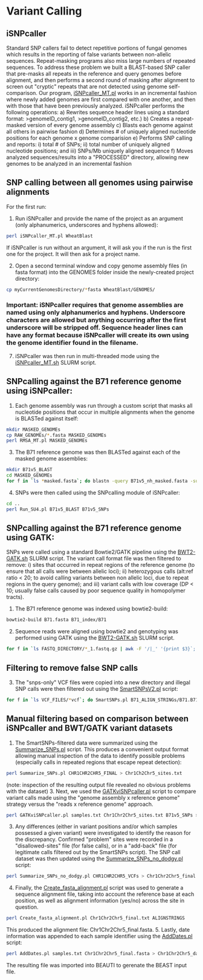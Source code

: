 # Variant Calling
## iSNPcaller
Standard SNP callers fail to detect repetitive portions of fungal genomes which results in the reporting of false variants between non-allelic sequences. Repeat-masking programs also miss large numbers of repeated sequences. To address these problem we built a BLAST-based SNP caller that pre-masks all repeats in the reference and query genomes before alignment, and then performs a second round of masking after alignment to screen out "cryptic" repeats that are not detected using genome self-comparison. Our program, [iSNPcaller_MT.pl](/scripts/pairwiseVariantCalling/iSNPcaller_MT.pl) works in an incremental fashion where newly added genomes are first compared with one another, and then with those that have been previously analyzed.
iSNPcaller performs the following operations:
a) Rewrites sequence header lines using a standard format: >genomeID_contig1, >genomeID_contig2, etc.)
b) Creates a repeat-masked version of every genome assembly
c) Blasts each genome against all others in pairwise fashion
d) Determines # of uniquely aligned nucleotide positions for each genome x genome comparision
e) Performs SNP calling and reports: i) total # of SNPs; ii) total number of uniquely aligned nucleotide positions; and iii) SNPs/Mb uniquely aligned sequence
f) Moves analyzed sequences/results into a "PROCESSED" directory, allowing new genomes to be analyzed in an incremental fashion

## SNP calling between all genomes using pairwise alignments

For the first run:

1. Run iSNPcaller and provide the name of the project as an argument (only alphanumerics, underscores and hyphens allowed):
```bash
perl iSNPcaller_MT.pl WheatBlast
```
If iSNPcaller is run without an argument, it will ask you if the run is the first one for the project. It will then ask for a project name.

2. Open a second terminal window and copy genome assembly files (in fasta format) into the GENOMES folder inside the newly-created project directory:
```bash
cp myCurrentGenomesDirectory/*fasta WheatBlast/GENOMES/
```
### Important: iSNPcaller requires that genome assemblies are named using only alphanumerics and hyphens. Underscore characters are allowed but anything occurring after the first underscore will be stripped off. Sequence header lines can have any format because iSNPcaller will create its own using the genome identifier found in the filename.
7. iSNPcaller was then run in multi-threaded mode using the [iSNPcaller_MT.sh](/scripts/pairwiseVariantCalling/iSNPcaller_MT.sh) SLURM script.

## SNPcalling against the B71 reference genome using iSNPcaller:

1. Each genome assembly was run through a custom script that masks all nucleotide positions that occur in multiple alignments when the genome is BLASTed against itself:
```bash
mkdir MASKED_GENOMEs
cp RAW_GENOMEs/*.fasta MASKED_GENOMEs
perl RMSA_MT.pl MASKED_GENOMEs
```
3. The B71 reference genome was then BLASTed against each of the masked genome assemblies:
```bash
mkdir B71v5_BLAST
cd MASKED_GENOMEs
for f in `ls *masked.fasta`; do blastn -query B71v5_nh_masked.fasta -subject $f -evalue 1e-20 -max_target_seqs 2000 -outfmt '6 qseqid sseqid qstart qend sstart send btop' > ../B71v5_BLAST/B71v5.$f.BLAST; done
```
4. SNPs were then called using the SNPcalling module of iSNPcaller:
```bash
cd ..
perl Run_SU4.pl B71v5_BLAST B71v5_SNPs
```
## SNPcalling against the B71 reference genome using GATK:
SNPs were called using a standard Bowtie2/GATK pipeline using the [BWT2-GATK.sh](/scripts/bowtieGATK/BWT2-GATK.sh) SLURM script. The variant call format file was then filtered to remove: i) sites that occurred in repeat regions of the reference genome (to ensure that all calls were between allelic loci); ii) heterozygous calls (alt:ref ratio < 20; to avoid calling variants between non allelic loci, due to repeat regions in the query genome); and iii) variant calls with low coverage (DP < 10; usually false calls caused by poor sequence quality in homopolymer tracts).

1. The B71 reference genome was indexed using bowtie2-build:
```bash
bowtie2-build B71.fasta B71_index/B71
```
2. Sequence reads were aligned using bowtie2 and genotyping was performed using GATK using the [BWT2-GATK.sh](/scripts/bowtieGATK/BWT2-GATK.sh) SLURM script.
```bash
for f in `ls FASTQ_DIRECTORY/*_1.fastq.gz | awk -F '/|_' '{print $3}`; do sbatch BWT2-GATK.sh B71.fasta FASTQ_DIRECTORY $f; done
```
## Filtering to remove false SNP calls
3. The "snps-only" VCF files were copied into a new directory and illegal SNP calls were then filtered out using the [SmartSNPsV2.pl](/scripts/bowtieGATK/SmartSNPsV2.pl) script:
```bash
for f in `ls VCF_FILES/*vcf`; do SmartSNPs.pl B71_ALIGN_STRINGs/B71.B71_alignments $f 20 10; done   # alt:ref ratio >= 20; read coverage >= 10
```

## Manual filtering based on comparison between iSNPcaller and BWT/GATK variant datasets
1. The SmartSNPs-filtered data were summarized using the [Summarize_SNPs.pl](/scripts/bowtieGATK/Summarize_SNPs.pl) script. This produces a convenient output format allowing manual inspection of the data to identify possible problems (especially calls in repeated regions that escape repeat detection):
```bash
perl Summarize_SNPs.pl CHR1CHR2CHR5_FINAL > Chr1Ch2Chr5_sites.txt
```
(note: inspection of the resulting output file revealed no obvious problems with the dataset)
3. Next, we used the [GATKviSNPcaller.pl](/scripts/bowtieGATK/GATKviSNPcaller.pl) script to compare variant calls made using the  "genome assembly x reference genome" strategy versus the "reads x reference genome" approach.
```bash
perl GATKviSNPcaller.pl samples.txt Chr1Chr2Chr5_sites.txt B71v5_SNPs > Chr1Chr2Chr5_GATKviSNPs.txt
```
3.   Any differences (either in variant positions and/or which samples possessed a given variant) were investigated to identify the reason for the discrepancy. Confirmed "problem" sites were recorded in a "disallowed-sites" file (for false calls), or in a "add-back" file (for legitimate calls filtered out by the SmartSNPs script). The SNP call dataset was then updated using the [Summarize_SNPs_no_dodgy.pl](/scripts/bowtieGATK/Summarize_SNPs_no_dodgy.pl) script:
```bash
perl Summarize_SNPs_no_dodgy.pl CHR1CHR2CHR5_VCFs > Chr1Chr2Chr5_final.txt
```
4. Finally, the [Create_fasta_alignment.pl](/scripts/Create_fasta_alignment.pl) script was used to generate a sequence alignment file, taking into account the reference base at each position, as well as alignment information (yes/no) across the site in question.
```bash
perl Create_fasta_alignment.pl Chr1Chr2Chr5_final.txt ALIGNSTRINGS
```
This produced the alignment file: Chr1Chr2Chr5_final.fasta.
5. Lastly, date information was appended to each sample identifier using the [AddDates.pl](/scripts/AddDates.pl) script:
```bash
perl AddDates.pl samples.txt Chr1Chr2Chr5_final.fasta > Chr1Chr2Chr5_dated.fasta
```
The resulting file was imported into BEAUTI to gerenate the BEAST input file.
